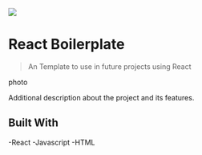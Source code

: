 ![](https://img.shields.io/badge/Microverse-blueviolet)

# React Boilerplate

> An Template to use in future projects using React

photo

Additional description about the project and its features.

## Built With

-React
-Javascript
-HTML